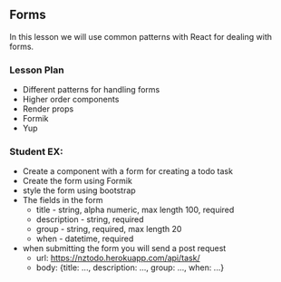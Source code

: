 ## Forms

In this lesson we will use common patterns with React for dealing with forms.

### Lesson Plan

- Different patterns for handling forms
- Higher order components
- Render props
- Formik
- Yup

### Student EX:

- Create a component with a form for creating a todo task
- Create the form using Formik
- style the form using bootstrap
- The fields in the form
  * title - string, alpha numeric, max length 100, required
  * description - string, required
  * group - string, required, max length 20
  * when - datetime, required
- when submitting the form you will send a post request
  * url: https://nztodo.herokuapp.com/api/task/
  * body: {title: ..., description: ..., group: ..., when: ...}
